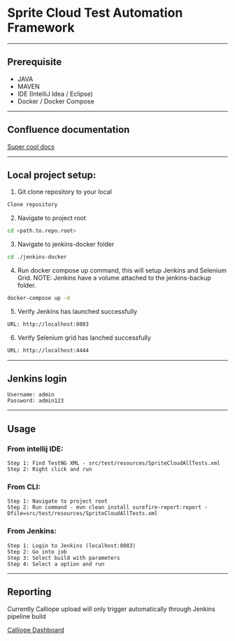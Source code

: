 # Sprite Cloud Test Automation Framework

---

## Prerequisite
- JAVA
- MAVEN
- IDE (IntelliJ Idea / Eclipse)
- Docker / Docker Compose

---

## Confluence documentation
[Super cool docs](https://dewald-personal.atlassian.net/wiki/spaces/SC/pages/196609/Sprite+Cloud+Test+Automation+Framework)

---

## Local project setup:
1. Git clone repository to your local
```bash
Clone repository
```
2. Navigate to project root
```bash
cd <path.to.repo.root>
```
3. Navigate to jenkins-docker folder
```bash
cd ./jenkins-docker
```
4. Run docker compose up command, this will setup Jenkins and Selenium Grid.
NOTE: Jenkins have a volume attached to the jenkins-backup folder.
```bash
docker-compose up -d
```
5. Verify Jenkins has launched successfully
```bash
URL: http://localhost:8083
```
6. Verify Selenium grid has lanched successfully
```bash
URL: http://localhost:4444
```

---

## Jenkins login
```
Username: admin
Password: admin123
```

---

## Usage

### From intellij IDE:
```
Step 1: Find TestNG XML - src/test/resources/SpriteCloudAllTests.xml
Step 2: Right click and run
```

### From CLI:
```
Step 1: Navigate to project root
Step 2: Run command - mvn clean install surefire-report:report -Dfile=src/test/resources/SpriteCloudAllTests.xml
```

### From Jenkins:
```
Step 1: Login to Jenkins (localhost:8083)
Step 2: Go into job
Step 3: Select build with parameters
Step 4: Select a option and run
```

---

## Reporting

Currently Calliope upload will only trigger automatically through Jenkins pipeline build

[Calliope Dashboard](https://app.calliope.pro/companies/1072)
